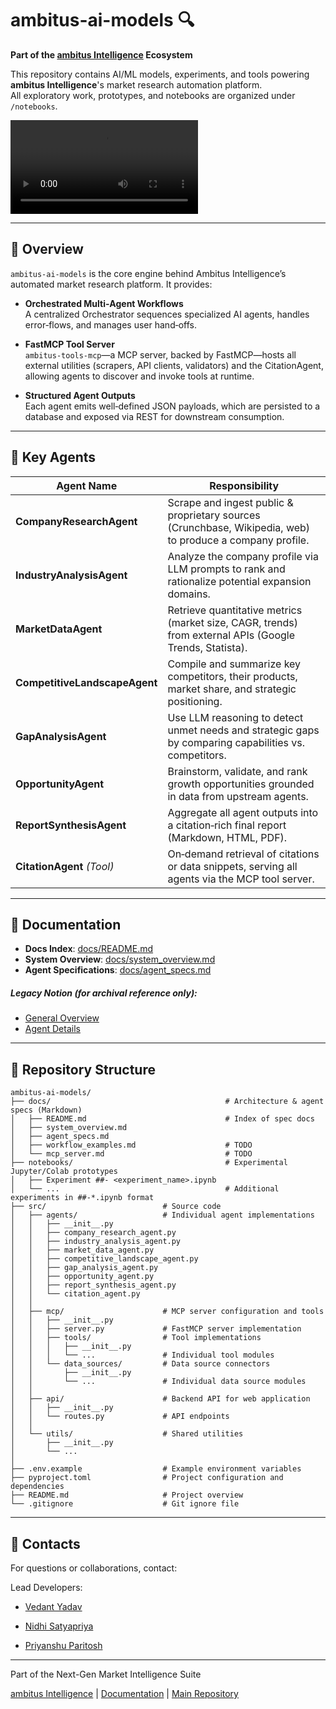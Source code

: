# ambitus-ai-models 🔍

**Part of the [ambitus Intelligence](https://github.com/ambitus-intelligence) Ecosystem**

This repository contains AI/ML models, experiments, and tools powering **ambitus Intelligence**'s market research automation platform.  
All exploratory work, prototypes, and notebooks are organized under `/notebooks`.

![TUI Demo Video](https://github.com/Ambitus-Intelligence/ambitus-ai-models/blob/docs_update/docs/assets/videos/TUI_demo.mp4)

---

## 🚀 Overview

`ambitus-ai-models` is the core engine behind Ambitus Intelligence’s automated market research platform. It provides:

- **Orchestrated Multi‑Agent Workflows**  
  A centralized Orchestrator sequences specialized AI agents, handles error‑flows, and manages user hand‑offs.

- **FastMCP Tool Server**  
  `ambitus-tools-mcp`—a MCP server, backed by FastMCP—hosts all external utilities (scrapers, API clients, validators) and the CitationAgent, allowing agents to discover and invoke tools at runtime.

- **Structured Agent Outputs**  
  Each agent emits well‑defined JSON payloads, which are persisted to a database and exposed via REST for downstream consumption.

---

## 🔑 Key Agents

| Agent Name                     | Responsibility                                                                                           |
|--------------------------------|----------------------------------------------------------------------------------------------------------|
| **CompanyResearchAgent**       | Scrape and ingest public & proprietary sources (Crunchbase, Wikipedia, web) to produce a company profile. |
| **IndustryAnalysisAgent**      | Analyze the company profile via LLM prompts to rank and rationalize potential expansion domains.         |
| **MarketDataAgent**            | Retrieve quantitative metrics (market size, CAGR, trends) from external APIs (Google Trends, Statista). |
| **CompetitiveLandscapeAgent**  | Compile and summarize key competitors, their products, market share, and strategic positioning.          |
| **GapAnalysisAgent**           | Use LLM reasoning to detect unmet needs and strategic gaps by comparing capabilities vs. competitors.    |
| **OpportunityAgent**           | Brainstorm, validate, and rank growth opportunities grounded in data from upstream agents.               |
| **ReportSynthesisAgent**       | Aggregate all agent outputs into a citation‑rich final report (Markdown, HTML, PDF).                    |
| **CitationAgent** *(Tool)*     | On‑demand retrieval of citations or data snippets, serving all agents via the MCP tool server.          |
---

## 📖 Documentation

- **Docs Index**: [docs/README.md](docs/README.md)  
- **System Overview**: [docs/system_overview.md](docs/system_overview.md)  
- **Agent Specifications**: [docs/agent_specs.md](docs/agent_specs.md)

##### Legacy Notion (for archival reference only):  
- [General Overview][notion-general]
- [Agent Details][notion-agents]  

[notion-general]: https://vedantcantsleep.notion.site/ambitus
[notion-agents]: https://vedantcantsleep.notion.site/Architecture-1f11629c6c5081a5b6edfef830af579f  

---
## 📁 Repository Structure

```text
ambitus-ai-models/
├── docs/                                       # Architecture & agent specs (Markdown)
│   ├── README.md                               # Index of spec docs
│   ├── system_overview.md
│   ├── agent_specs.md
│   ├── workflow_examples.md                    # TODO
│   └── mcp_server.md                           # TODO
├── notebooks/                                  # Experimental Jupyter/Colab prototypes
│   ├── Experiment ##- <experiment_name>.ipynb   
│   └── ...                                     # Additional experiments in ##-*.ipynb format
├── src/                          # Source code
│   ├── agents/                   # Individual agent implementations
│   │   ├── __init__.py
│   │   ├── company_research_agent.py
│   │   ├── industry_analysis_agent.py
│   │   ├── market_data_agent.py
│   │   ├── competitive_landscape_agent.py
│   │   ├── gap_analysis_agent.py
│   │   ├── opportunity_agent.py
│   │   ├── report_synthesis_agent.py
│   │   └── citation_agent.py
│   │
│   ├── mcp/                      # MCP server configuration and tools
│   │   ├── __init__.py
│   │   ├── server.py             # FastMCP server implementation
│   │   ├── tools/                # Tool implementations
│   │   │   ├── __init__.py
│   │   │   └── ...               # Individual tool modules
│   │   └── data_sources/         # Data source connectors
│   │       ├── __init__.py
│   │       └── ...               # Individual data source modules
│   │
│   ├── api/                      # Backend API for web application
│   │   ├── __init__.py
│   │   └── routes.py             # API endpoints
│   │
│   └── utils/                    # Shared utilities
│       ├── __init__.py
│       └── ...
│
├── .env.example                  # Example environment variables
├── pyproject.toml                # Project configuration and dependencies
├── README.md                     # Project overview
└── .gitignore                    # Git ignore file
```
---

## 📧 Contacts

For questions or collaborations, contact:

Lead Developers:

- [Vedant Yadav](https://github.com/TheMimikyu)

- [Nidhi Satyapriya](https://github.com/Nidhi-Satyapriya)

- [Priyanshu Paritosh](https://github.com/gamerguy27072)

---
Part of the Next-Gen Market Intelligence Suite

[ambitus Intelligence](https://github.com/ambitus-intelligence) | [Documentation](https://github.com/ambitus-intelligence) | [Main Repository](https://github.com/ambitus-intelligence)


